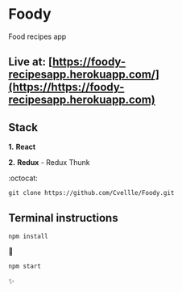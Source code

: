 # Foody

Food recipes app

## Live at: [https://foody-recipesapp.herokuapp.com/](https://https://foody-recipesapp.herokuapp.com)

## Stack

**1.** **React**

**2.** **Redux** - Redux Thunk

:octocat:

```
git clone https://github.com/Cvellle/Foody.git
```

## Terminal instructions

```
npm install
```

:rocket:

```
npm start
```

:sparkles:
